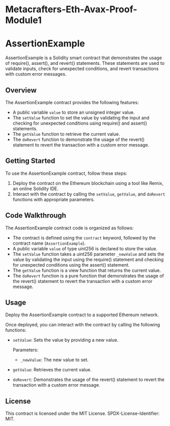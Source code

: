 # Metacrafters-Eth-Avax-Proof-Module1
# AssertionExample

AssertionExample is a Solidity smart contract that demonstrates the usage of require(), assert(), and revert() statements. These statements are used to validate inputs, check for unexpected conditions, and revert transactions with custom error messages.

## Overview

The AssertionExample contract provides the following features:

- A public variable `value` to store an unsigned integer value.
- The `setValue` function to set the value by validating the input and checking for unexpected conditions using require() and assert() statements.
- The `getValue` function to retrieve the current value.
- The `doRevert` function to demonstrate the usage of the revert() statement to revert the transaction with a custom error message.

## Getting Started

To use the AssertionExample contract, follow these steps:

1. Deploy the contract on the Ethereum blockchain using a tool like Remix, an online Solidity IDE.
2. Interact with the contract by calling the `setValue`, `getValue`, and `doRevert` functions with appropriate parameters.

## Code Walkthrough

The AssertionExample contract code is organized as follows:

- The contract is defined using the `contract` keyword, followed by the contract name (`AssertionExample`).
- A public variable `value` of type uint256 is declared to store the value.
- The `setValue` function takes a uint256 parameter `_newValue` and sets the value by validating the input using the require() statement and checking for unexpected conditions using the assert() statement.
- The `getValue` function is a view function that returns the current value.
- The `doRevert` function is a pure function that demonstrates the usage of the revert() statement to revert the transaction with a custom error message.

## Usage

Deploy the AssertionExample contract to a supported Ethereum network.

Once deployed, you can interact with the contract by calling the following functions:

- `setValue`: Sets the value by providing a new value.

  Parameters:
    - `_newValue`: The new value to set.

- `getValue`: Retrieves the current value.

- `doRevert`: Demonstrates the usage of the revert() statement to revert the transaction with a custom error message.

## License

This contract is licensed under the MIT License. SPDX-License-Identifier: MIT.
